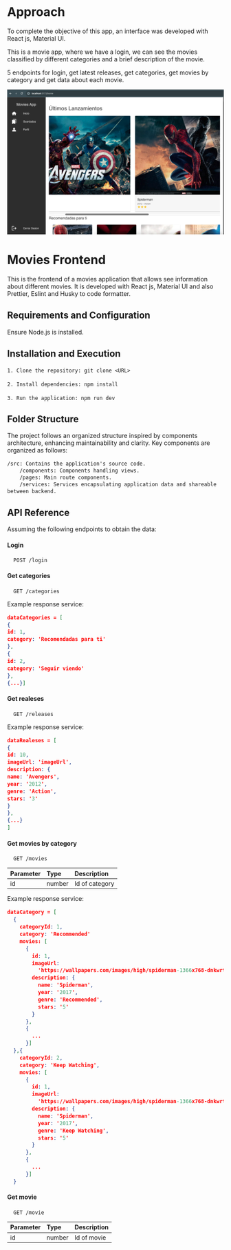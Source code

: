 # Approach

To complete the objective of this app, an interface was developed with React js, Material UI.

This is a movie app, where we have a login, we can see the movies classified by different categories and a brief description of the movie.

5 endpoints for login, get latest releases, get categories, get movies by category and get data about each movie.

![Alt text](feed.png)

# Movies Frontend

This is the frontend of a movies application that allows see information about different movies. It is developed with React js, Material UI and also Prettier, Eslint and Husky to code formatter.

## Requirements and Configuration

Ensure Node.js is installed.

## Installation and Execution

    1. Clone the repository: git clone <URL>

    2. Install dependencies: npm install

    3. Run the application: npm run dev

## Folder Structure

The project follows an organized structure inspired by components architecture, enhancing maintainability and clarity. Key components are organized as follows:

    /src: Contains the application's source code.
        /components: Components handling views.
        /pages: Main route components.
        /services: Services encapsulating application data and shareable between backend.

## API Reference

Assuming the following endpoints to obtain the data:

#### Login

```http
  POST /login
```

#### Get categories

```http
  GET /categories
```

Example response service:

```json
dataCategories = [
{
id: 1,
category: 'Recomendadas para ti'
},
{
id: 2,
category: 'Seguir viendo'
},
{...}]
```

#### Get realeses

```http
  GET /releases
```

Example response service:

```json
dataRealeses = [
{
id: 10,
imageUrl: 'imageUrl',
description: {
name: 'Avengers',
year: '2012',
genre: 'Action',
stars: '3'
}
},
{...}
]
```

#### Get movies by category

```http
  GET /movies
```

| Parameter | Type   | Description    |
| :-------- | :----- | :------------- |
| id        | number | Id of category |

Example response service:

```json
dataCategory = [
  {
    categoryId: 1,
    category: 'Recommended'
    movies: [
      {
        id: 1,
        imageUrl:
          'https://wallpapers.com/images/high/spiderman-1366x768-dnkwrtg111y9d8hu.webp',
        description: {
          name: 'Spiderman',
          year: '2017',
          genre: 'Recommended',
          stars: '5'
        }
      },
      {
        ...
      }]
  },{
    categoryId: 2,
    category: 'Keep Watching',
    movies: [
      {
        id: 1,
        imageUrl:
          'https://wallpapers.com/images/high/spiderman-1366x768-dnkwrtg111y9d8hu.webp',
        description: {
          name: 'Spiderman',
          year: '2017',
          genre: 'Keep Watching',
          stars: '5'
        }
      },
      {
        ...
      }]
  }
```

#### Get movie

```http
  GET /movie
```

| Parameter | Type   | Description |
| :-------- | :----- | :---------- |
| id        | number | Id of movie |
